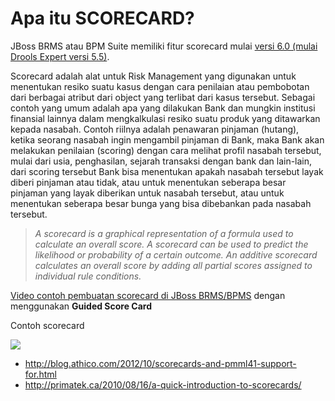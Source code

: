 # Apa itu SCORECARD?

JBoss BRMS atau BPM Suite memiliki fitur scorecard mulai [versi 6.0 (mulai Drools Expert versi 5.5)](https://access.redhat.com/articles/119953). 

Scorecard adalah alat untuk Risk Management yang digunakan untuk menentukan resiko suatu kasus dengan cara penilaian atau pembobotan dari berbagai atribut dari object yang terlibat dari kasus tersebut. Sebagai contoh yang umum adalah apa yang dilakukan Bank dan mungkin institusi finansial lainnya dalam mengkalkulasi resiko suatu produk yang ditawarkan kepada nasabah. Contoh riilnya adalah penawaran pinjaman (hutang), ketika seorang nasabah ingin mengambil pinjaman di Bank, maka Bank akan melakukan penilaian (scoring) dengan cara melihat profil nasabah tersebut, mulai dari usia, penghasilan, sejarah transaksi dengan bank dan lain-lain, dari scoring tersebut Bank bisa menentukan apakah nasabah tersebut layak diberi pinjaman atau tidak, atau untuk menentukan seberapa besar pinjaman yang layak diberikan untuk nasabah tersebut, atau untuk menentukan seberapa besar bunga yang bisa dibebankan pada nasabah tersebut.

> _A scorecard is a graphical representation of a formula used to calculate an overall score. 
> A scorecard can be used to predict the likelihood or probability of a certain outcome. 
> An additive scorecard calculates an overall score by adding all partial scores assigned to individual rule conditions._

[Video contoh pembuatan scorecard di JBoss BRMS/BPMS](https://www.youtube.com/watch?v=xFLlgtBMTDY) dengan menggunakan **Guided Score Card**


Contoh scorecard 

![](http://3.bp.blogspot.com/-QaeiKQQimVE/UILqNpUD3bI/AAAAAAAAA2c/kMvV47FsMVI/s1600/scorecard_asset_webeditor.png)

- http://blog.athico.com/2012/10/scorecards-and-pmml41-support-for.html
- http://primatek.ca/2010/08/16/a-quick-introduction-to-scorecards/
